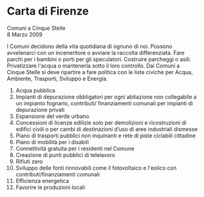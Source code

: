 # Carta di Firenze
Comuni a Cinque Stelle  
8 Marzo 2009

I Comuni decidono della vita quotidiana di ognuno di noi. Possono avvelenarci con un inceneritore o avviare la raccolta differenziata. Fare parchi per i bambini o porti per gli speculatori. Costruire parcheggi o asili. Privatizzare l'acqua o mantenerla sotto il loro controllo. Dai Comuni a Cinque Stelle si deve ripartire a fare politica con le liste civiche per Acqua, Ambiente, Trasporti, Sviluppo e Energia.

1. Acqua pubblica
2. Impianti di depurazione obbligatori per ogni abitazione non collegabile a un impianto fognario, contributi/ finanziamenti comunali per impianti di depurazione privati
3. Espansione del verde urbano
4. Concessioni di licenze edilizie solo per demolizioni e ricostruzioni di edifici civili o per cambi di destinazioni d’uso di aree industriali dismesse
5. Piano di trasporti pubblici non inquinanti e rete di piste ciclabili cittadine
6. Piano di mobilità per i disabili
7. Connettività gratuita per i residenti nel Comune
8. Creazione di punti pubblici di telelavoro
9. Rifiuti zero
10. Sviluppo delle fonti rinnovabili come il fotovoltaico e l'eolico con contributi/finanziamenti comunali
11. Efficienza energetica
12. Favorire le produzioni locali
